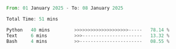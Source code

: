 <!--START_SECTION:waka-->

```rust
From: 01 January 2025 - To: 08 January 2025

Total Time: 51 mins

Python   40 mins         >>>>>>>>>>>>>>>>>>>>-----   78.14 %
Text     6 mins          >>>----------------------   13.32 %
Bash     4 mins          >>-----------------------   08.55 %
```

<!--END_SECTION:waka-->
